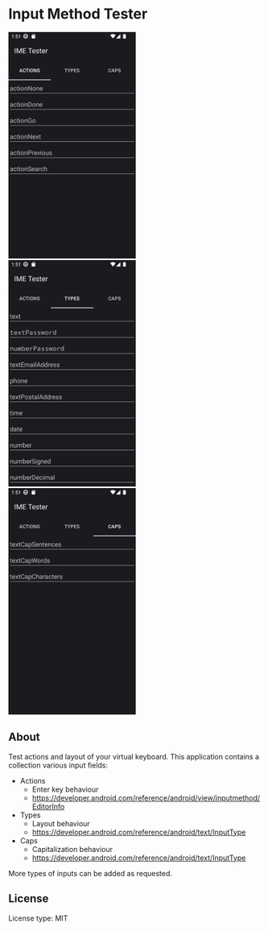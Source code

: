 # Input Method Tester

<p float="left">
  <img src="images/Screenshot_20221007_135114.png"
        alt="closeup"
        height="450">
  <img src="images/Screenshot_20221007_135128.png"
        alt="closeup"
        height="450">
  <img src="images/Screenshot_20221007_135138.png"
        alt="closeup"
        height="450">
</p>

## About

Test actions and layout of your virtual keyboard. This application contains a collection various input fields:
- Actions
  - Enter key behaviour
  - https://developer.android.com/reference/android/view/inputmethod/EditorInfo
- Types
  - Layout behaviour
  - https://developer.android.com/reference/android/text/InputType
- Caps
  - Capitalization behaviour
  - https://developer.android.com/reference/android/text/InputType

More types of inputs can be added as requested.

## License

License type: MIT
